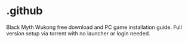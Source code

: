 # .github
Black Myth Wukong free download and PC game installation guide. Full version setup via torrent with no launcher or login needed.
